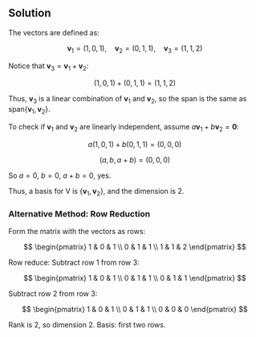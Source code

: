 <!-- 8. Let V be the subspace of R3spanned by {(1,0,1),(0,1,1),(1,1,2)}. Find a basis
for V and compute its dimension. -->

## Solution

The vectors are defined as:

$$
\mathbf{v}_1 = (1, 0, 1), \quad \mathbf{v}_2 = (0, 1, 1), \quad \mathbf{v}_3 = (1, 1, 2)
$$

Notice that $\mathbf{v}_3 = \mathbf{v}_1 + \mathbf{v}_2$:

$$
(1, 0, 1) + (0, 1, 1) = (1, 1, 2)
$$

Thus, $\mathbf{v}_3$ is a linear combination of $\mathbf{v}_1$ and $\mathbf{v}_2$, so the span is the same as span{$\mathbf{v}_1, \mathbf{v}_2$}.

To check if $\mathbf{v}_1$ and $\mathbf{v}_2$ are linearly independent, assume $a \mathbf{v}_1 + b \mathbf{v}_2 = \mathbf{0}$:

$$
a(1, 0, 1) + b(0, 1, 1) = (0, 0, 0)
$$

$$
(a, b, a + b) = (0, 0, 0)
$$

So $a = 0$, $b = 0$, $a + b = 0$, yes.

Thus, a basis for V is {$\mathbf{v}_1, \mathbf{v}_2$}, and the dimension is 2.

### Alternative Method: Row Reduction

Form the matrix with the vectors as rows:

$$
\begin{pmatrix}
1 & 0 & 1 \\
0 & 1 & 1 \\
1 & 1 & 2
\end{pmatrix}
$$

Row reduce:
Subtract row 1 from row 3:

$$
\begin{pmatrix}
1 & 0 & 1 \\
0 & 1 & 1 \\
0 & 1 & 1
\end{pmatrix}
$$

Subtract row 2 from row 3:

$$
\begin{pmatrix}
1 & 0 & 1 \\
0 & 1 & 1 \\
0 & 0 & 0
\end{pmatrix}
$$

Rank is 2, so dimension 2. Basis: first two rows.
